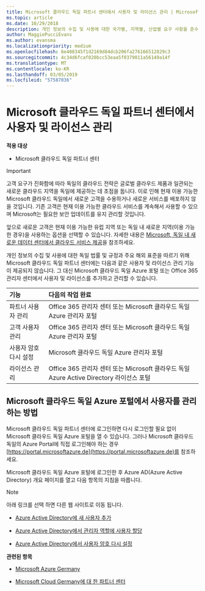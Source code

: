 ```yaml
---
title: Microsoft 클라우드 독일 파트너 센터에서 사용자 및 라이선스 관리 | Microsoft 클라우드 독일 파트너 센터
ms.topic: article
ms.date: 10/29/2018
description: 개인 정보의 수집 및 사용에 대한 국가별, 지역별, 산업별 요구 사항을 준수하기 위해 Microsoft 클라우드 독일 파트너 센터에는 사용자 관리 기능이 제공되지 않습니다. 그 대신 Microsoft 클라우드 독일 Azure 포털에서 사용자를 추가하고 관리할 수 있습니다.
author: MaggiePucciEvans
ms.author: evansma
ms.localizationpriority: medium
ms.openlocfilehash: 6e408345f1d2169d84dcb206fa276166512829c3
ms.sourcegitcommit: 4c34d6fcaf020bcc53eaa5f0379011a56149a14f
ms.translationtype: MT
ms.contentlocale: ko-KR
ms.lasthandoff: 03/05/2019
ms.locfileid: "57587036"
---
```

# <a name="user-and-license-management-in-partner-center-for-microsoft-cloud-germany"></a>Microsoft 클라우드 독일 파트너 센터에서 사용자 및 라이선스 관리

**적용 대상**

-  Microsoft 클라우드 독일 파트너 센터

> [!IMPORTANT]
> 고객 요구가 진화함에 따라 독일의 클라우드 전략은 글로벌 클라우드 제품과 일관되는 새로운 클라우드 지역을 독일에 제공하는 데 초점을 둡니다. 이로 인해 현재 이용 가능한 Microsoft 클라우드 독일에서 새로운 고객을 수용하거나 새로운 서비스를 배포하지 않을 것입니다. 기존 고객은 현재 이용 가능한 클라우드 서비스를 계속해서 사용할 수 있으며 Microsoft는 필요한 보안 업데이트를 유지 관리할 것입니다.
>  
> 앞으로 새로운 고객은 현재 이용 가능한 유럽 지역 또는 독일 내 새로운 지역(이용 가능한 경우)을 사용하는 옵션을 선택할 수 있습니다. 자세한 내용은 [Microsoft, 독일 내 새로운 데이터 센터에서 클라우드 서비스 제공](https://news.microsoft.com/europe/2018/08/31/microsoft-to-deliver-cloud-services-from-new-datacentres-in-germany-in-2019-to-meet-evolving-customer-needs/)을 참조하세요.

개인 정보의 수집 및 사용에 대한 독일 법률 및 규정과 주요 해외 표준을 따르기 위해 Microsoft 클라우드 독일 파트너 센터에는 다음과 같은 사용자 및 라이선스 관리 기능이 제공되지 않습니다. 그 대신 Microsoft 클라우드 독일 Azure 포털 또는 Office 365 관리자 센터에서 사용자 및 라이선스를 추가하고 관리할 수 있습니다.

기능 | 다음의 작업 완료
:--- | :---
파트너 사용자 관리 | Office 365 관리자 센터 또는 Microsoft 클라우드 독일 Azure 관리자 포털
고객 사용자 관리 | Office 365 관리자 센터 또는 Microsoft 클라우드 독일 Azure 관리자 포털
사용자 암호 다시 설정 | Microsoft 클라우드 독일 Azure 관리자 포털
라이선스 관리 | Office 365 관리자 센터 또는 Microsoft 클라우드 독일 Azure Active Directory 라이선스 포털

## <a name="how-to-manage-users-in-the-azure-portal-for-microsoft-cloud-germany"></a>Microsoft 클라우드 독일 Azure 포털에서 사용자를 관리하는 방법 

Microsoft 클라우드 독일 파트너 센터에 로그인하면 다시 로그인할 필요 없이 Microsoft 클라우드 독일 Azure 포털을 열 수 있습니다. 그러나 Microsoft 클라우드 독일의 Azure Portal에 직접 로그인해야 하는 경우 [https://portal.microsoftazure.de](https://portal.microsoftazure.de)를 참조하세요. 

Microsoft 클라우드 독일 Azure 포털에 로그인한 후 Azure AD(Azure Active Directory) 개요 페이지를 열고 다음 항목의 지침을 따릅니다.

> [!NOTE]  
> 아래 링크를 선택 하면 다른 웹 사이트로 이동 됩니다. 

-  [Azure Active Directory에 새 사용자 추가](https://docs.microsoft.com/azure/active-directory/active-directory-users-create-azure-portal)

-  [Azure Active Directory에서 관리자 역할에 사용자 할당](https://docs.microsoft.com/azure/active-directory/active-directory-users-assign-role-azure-portal)

-  [Azure Active Directory에서 사용자 암호 다시 설정](https://docs.microsoft.com/azure/active-directory/active-directory-users-reset-password-azure-portal)

**관련된 항목**

-  [Microsoft Azure Germany](https://azure.microsoft.com/en-us/global-infrastructure/germany/)

-  [Microsoft Cloud Germany에 대 한 파트너 센터](partner-center-for-microsoft-cloud-germany.md)


